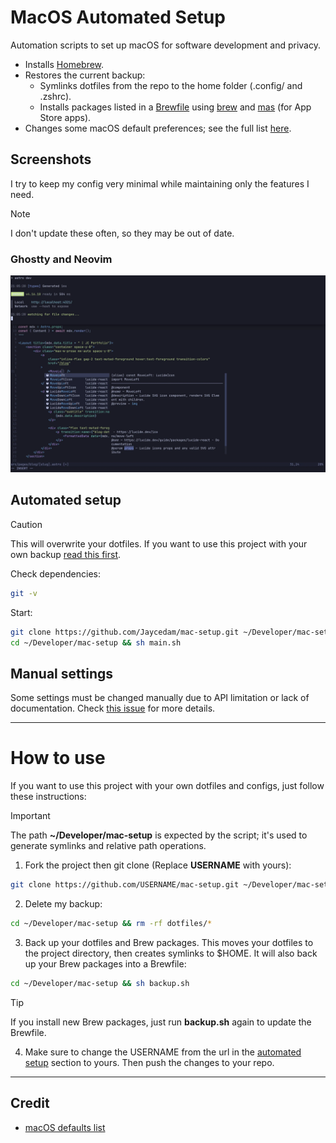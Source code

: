 # MacOS Automated Setup
Automation scripts to set up macOS for software development and privacy.

- Installs [Homebrew](https://brew.sh).
- Restores the current backup:
  - Symlinks dotfiles from the repo to the home folder (.config/ and .zshrc).
  - Installs packages listed in a [Brewfile](Brewfile) using [brew](https://brew.sh) and [mas](https://github.com/mas-cli/mas) (for App Store apps).
- Changes some macOS default preferences; see the full list [here](modules/preferences.sh).

## Screenshots

I try to keep my config very minimal while maintaining only the features I need.

> [!NOTE]  
> I don't update these often, so they may be out of date.

### Ghostty and Neovim
![Wezterm and Neovim](images/ghostty.webp)

## Automated setup
> [!CAUTION]
> This will overwrite your dotfiles. If you want to use this project with your own backup [read this first](#how-to-use).

Check dependencies:
```sh
git -v
```

Start:
```sh
git clone https://github.com/Jaycedam/mac-setup.git ~/Developer/mac-setup
cd ~/Developer/mac-setup && sh main.sh
```

## Manual settings
Some settings must be changed manually due to API limitation or lack of documentation. Check [this issue](https://github.com/Jaycedam/mac-setup/issues/13) for more details.

---

# How to use
If you want to use this project with your own dotfiles and configs, just follow these instructions:

> [!IMPORTANT]
> The path **~/Developer/mac-setup** is expected by the script; it's used to generate symlinks and relative path operations.

1. Fork the project then git clone (Replace **USERNAME** with yours):
```sh
git clone https://github.com/USERNAME/mac-setup.git ~/Developer/mac-setup
```

2. Delete my backup:
```sh
cd ~/Developer/mac-setup && rm -rf dotfiles/*
```

3. Back up your dotfiles and Brew packages. This moves your dotfiles to the project directory, then creates symlinks to $HOME. It will also back up your Brew packages into a Brewfile:
```sh
cd ~/Developer/mac-setup && sh backup.sh
```

> [!TIP]
> If you install new Brew packages, just run **backup.sh** again to update the Brewfile.
  
4. Make sure to change the USERNAME from the url in the [automated setup](#automated-setup) section to yours. Then push the changes to your repo.

---

## Credit
- [macOS defaults list](https://macos-defaults.com/)
